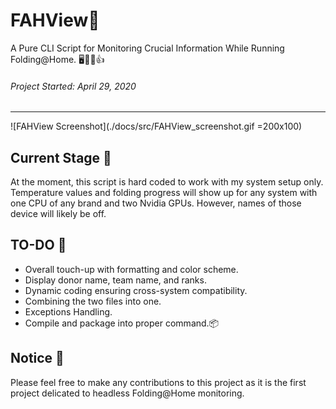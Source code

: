 # FAHView:syringe:
A Pure CLI Script for Monitoring Crucial Information While Running Folding@Home. :desktop_computer::floppy_disk::fire::+1:
###### Project Started: April 29, 2020
<hr>

![FAHView Screenshot](./docs/src/FAHView_screenshot.gif =200x100)

## Current Stage :hammer:
At the moment, this script is hard coded to work with my system setup only. Temperature values and folding progress will show up for any system with one CPU of any brand and two Nvidia GPUs. However, names of those device will likely be off.


## TO-DO :pill:
* Overall touch-up with formatting and color scheme.
* Display donor name, team name, and ranks.
* Dynamic coding ensuring cross-system compatibility.
* Combining the two files into one.
* Exceptions Handling.
* Compile and package into proper command.:package:

## Notice :mega:
Please feel free to make any contributions to this project as it is the first project delicated to headless Folding@Home monitoring.
